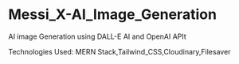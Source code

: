 # Messi_X-AI_Image_Generation
AI image Generation using DALL-E AI and OpenAI APIt


Technologies Used: MERN Stack,Tailwind_CSS,Cloudinary,Filesaver
